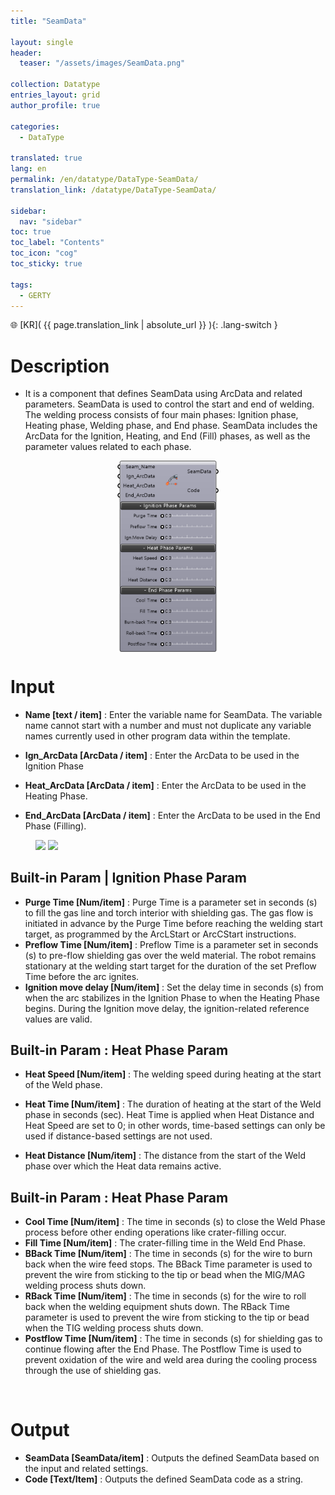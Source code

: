 ```yaml
---
title: "SeamData"

layout: single
header:
  teaser: "/assets/images/SeamData.png"

collection: Datatype
entries_layout: grid
author_profile: true

categories:
  - DataType
  
translated: true
lang: en
permalink: /en/datatype/DataType-SeamData/
translation_link: /datatype/DataType-SeamData/

sidebar:
  nav: "sidebar"
toc: true
toc_label: "Contents"
toc_icon: "cog"
toc_sticky: true

tags: 
  - GERTY
---
```


🌐 [KR]( {{ page.translation_link | absolute_url }} ){: .lang-switch }

# Description

* It is a component that defines SeamData using ArcData and related parameters. SeamData is used to control the start and end of welding. The welding process consists of four main phases: Ignition phase, Heating phase, Welding phase, and End phase. SeamData includes the ArcData for the Ignition, Heating, and End (Fill) phases, as well as the parameter values related to each phase.

<p align="center">  <img src="/assets/images/SeamData.png" align="center" width="32%"></p>

# Input

* **Name [text / item]** : Enter the variable name for SeamData. The variable name cannot start with a number and must not duplicate any variable names currently used in other program data within the template.

* **Ign_ArcData [ArcData / item]** : Enter the ArcData to be used in the Ignition Phase

* **Heat_ArcData [ArcData / item]** : Enter the ArcData to be used in the Heating Phase.

* **End_ArcData [ArcData / item]** : Enter the ArcData to be used in the End Phase (Filling).

<figure class="half">
    <a href="https://b-at.kr/wp-content/uploads/2023/05/Untitled-1.png"><img src="https://b-at.kr/wp-content/uploads/2023/05/Untitled-1.png"></a>
    <a href="https://b-at.kr/wp-content/uploads/2023/05/Untitled-1.png"><img src="https://b-at.kr/wp-content/uploads/2023/05/Untitled-1.png"></a>
</figure>

## Built-in Param | Ignition Phase Param

* **Purge Time [Num/item]** : Purge Time is a parameter set in seconds (s) to fill the gas line and torch interior with shielding gas. The gas flow is initiated in advance by the Purge Time before reaching the welding start target, as programmed by the ArcLStart or ArcCStart instructions.
* **Preflow Time [Num/item]** : Preflow Time is a parameter set in seconds (s) to pre-flow shielding gas over the weld material. The robot remains stationary at the welding start target for the duration of the set Preflow Time before the arc ignites.
* **Ignition move delay [Num/item]** : Set the delay time in seconds (s) from when the arc stabilizes in the Ignition Phase to when the Heating Phase begins. During the Ignition move delay, the ignition-related reference values are valid.

## Built-in Param : Heat Phase Param​

* **Heat Speed [Num/item]** : The welding speed during heating at the start of the Weld phase.

* **Heat Time [Num/item]** : The duration of heating at the start of the Weld phase in seconds (sec). Heat Time is applied when Heat Distance and Heat Speed are set to 0; in other words, time-based settings can only be used if distance-based settings are not used.

* **Heat Distance [Num/item]** : The distance from the start of the Weld phase over which the Heat data remains active.


## Built-in Param : Heat Phase Param​

* **Cool Time [Num/item]** : The time in seconds (s) to close the Weld Phase process before other ending operations like crater-filling occur.
* **Fill Time [Num/item]** : The crater-filling time in the Weld End Phase.
* **BBack Time [Num/item]** : The time in seconds (s) for the wire to burn back when the wire feed stops. The BBack Time parameter is used to prevent the wire from sticking to the tip or bead when the MIG/MAG welding process shuts down.
* **RBack Time [Num/item]** : The time in seconds (s) for the wire to roll back when the welding equipment shuts down. The RBack Time parameter is used to prevent the wire from sticking to the tip or bead when the TIG welding process shuts down.
* **Postflow Time [Num/item]** : The time in seconds (s) for shielding gas to continue flowing after the End Phase. The Postflow Time is used to prevent oxidation of the wire and weld area during the cooling process through the use of shielding gas.

<br>

# Output

* **SeamData [SeamData/item]** : Outputs the defined SeamData based on the input and related settings.
* **Code [Text/Item]** : Outputs the defined SeamData code as a string.
